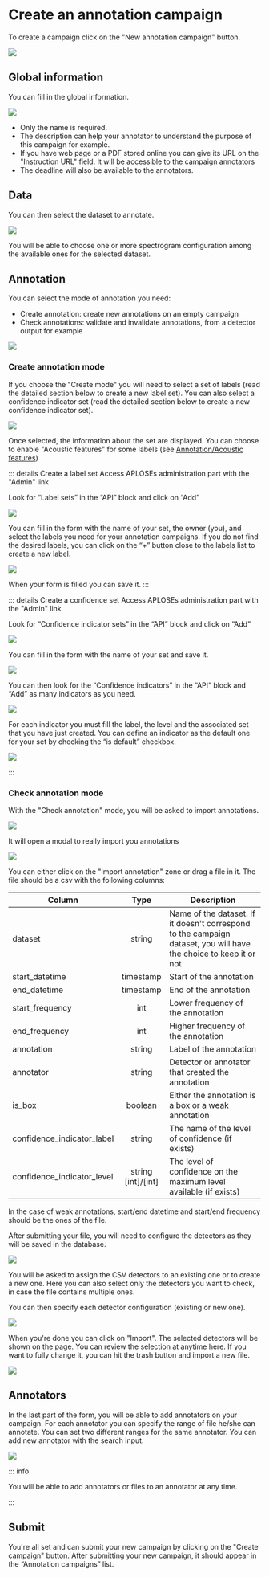 # Create an annotation campaign

To create a campaign click on the "New annotation campaign" button.

![](/campaigns/all-campaigns_campaign-admin.png)

## Global information

You can fill in the global information.

![](/campaign-creator/form-global.png)

- Only the name is required.
- The description can help your annotator to understand the purpose of this campaign for example.
- If you have web page or a PDF stored online you can give its URL on the "Instruction URL" field. It will be accessible
  to the campaign annotators
- The deadline will also be available to the annotators.

## Data

You can then select the dataset to annotate.

![](/campaign-creator/form-data.png)

You will be able to choose one or more spectrogram configuration among the available ones for the selected dataset.

## Annotation

You can select the mode of annotation you need:

- Create annotation: create new annotations on an empty campaign
- Check annotations: validate and invalidate annotations, from a detector output for example

![](/campaign-creator/form-annotation.png)

### Create annotation mode

If you choose the "Create mode" you will need to select a set of labels (read the detailed section below to create a new
label set).
You can also select a confidence indicator set (read the detailed section below to create a new confidence indicator
set).

![](/campaign-creator/form-annotation-create.png)

Once selected, the information about the set are displayed. You can choose to enable "Acoustic features" for some
labels (see [Annotation/Acoustic features](../annotator.md#acoustic-features))

::: details Create a label set
Access APLOSEs administration part with the "Admin" link

Look for “Label sets” in the “API” block and click on “Add”

![](/campaign-creator/label-set/nav.png)

You can fill in the form with the name of your set, the owner (you), and select the labels you need for your annotation
campaigns.
If you do not find the desired labels, you can click on the “+” button close to the labels list to create a new label.

![](/campaign-creator/label-set/form.png)

When your form is filled you can save it.
:::

::: details Create a confidence set
Access APLOSEs administration part with the "Admin" link

Look for “Confidence indicator sets” in the “API” block and click on “Add”

![](/campaign-creator/confidence-set/nav-set.png)

You can fill in the form with the name of your set and save it.

![](/campaign-creator/confidence-set/form-set.png)

You can then look for the “Confidence indicators” in the “API” block and “Add” as many indicators as you need.

![](/campaign-creator/confidence-set/nav-indicator.png)

For each indicator you must fill the label, the level and the associated set that you have just created.
You can define an indicator as the default one for your set by checking the “is default” checkbox.

![](/campaign-creator/confidence-set/form-indicator.png)

:::

### Check annotation mode

With the "Check annotation" mode, you will be asked to import annotations.

![](/campaign-creator/form-annotation-check.png)

It will open a modal to really import you annotations

![](/campaign-creator/form-annotation-check-importcsv.png)

You can either click on the "Import annotation" zone or drag a file in it. The file should be a csv with the following
columns:

| Column                     |          Type          | Description                                                                                                       |
|----------------------------|:----------------------:|-------------------------------------------------------------------------------------------------------------------|
| dataset                    |         string         | Name of the dataset. If it doesn't correspond to the campaign dataset, you will have the choice to keep it or not |
| start_datetime             |       timestamp        | Start of the annotation                                                                                           |
| end_datetime               |       timestamp        | End of the annotation                                                                                             |
| start_frequency            |          int           | Lower frequency of the annotation                                                                                 |
| end_frequency              |          int           | Higher frequency of the annotation                                                                                |
| annotation                 |         string         | Label of the annotation                                                                                           |
| annotator                  |         string         | Detector or annotator that created the annotation                                                                 |
| is_box                     |        boolean         | Either the annotation is a box or a weak annotation                                                               |
| confidence_indicator_label |         string         | The name of the level of confidence (if exists)                                                                   |
| confidence_indicator_level | string<br/>[int]/[int] | The level of confidence on the maximum level available (if exists)                                                |

In the case of weak annotations, start/end datetime and start/end frequency should be the ones of the file.

After submitting your file, you will need to configure the detectors as they will be saved in the database.

![](/campaign-creator/form-annotation-check-detector.png)

You will be asked to assign the CSV detectors to an existing one or to create a new one.
Here you can also select only the detectors you want to check, in case the file contains multiple ones.

You can then specify each detector configuration (existing or new one).

![](/campaign-creator/form-annotation-check-detectorconfig.png)

When you're done you can click on "Import". The selected detectors will be shown on the page.
You can review the selection at anytime here.
If you want to fully change it, you can hit the trash button and import a new file.

![](/campaign-creator/form-annotation-check-imported.png)

## Annotators

In the last part of the form, you will be able to add annotators on your campaign.
For each annotator you can specify the range of file he/she can annotate. You can set two different ranges for the same
annotator.
You can add new annotator with the search input.

![](/campaign-creator/form-annotator.png)

::: info

You will be able to add annotators or files to an annotator at any time.

:::

## Submit

You're all set and can submit your new campaign by clicking on the "Create campaign" button.
After submitting your new campaign, it should appear in the “Annotation campaigns” list.

